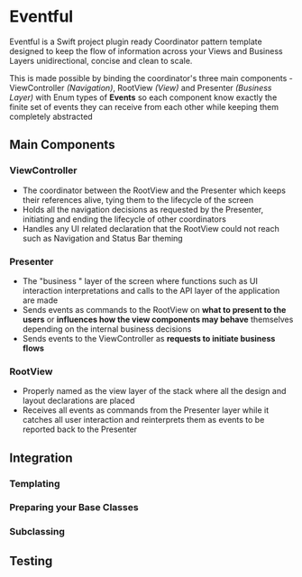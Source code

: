 # Eventful
Eventful is a Swift project plugin ready Coordinator pattern template designed to keep the flow of information across your Views and Business Layers unidirectional, concise and clean to scale.

This is made possible by binding the coordinator's three main components - ViewController *(Navigation)*, RootView *(View)* and Presenter *(Business Layer)* with Enum types of **Events** so each component know exactly the finite set of events they can receive from each other while keeping them completely abstracted

## Main Components

### ViewController
- The coordinator between the RootView and the Presenter which keeps their references alive, tying them to the lifecycle of the screen
- Holds all the navigation decisions as requested by the Presenter, initiating and ending  the lifecycle of other coordinators
- Handles any UI related declaration that the RootView could not reach such as Navigation and Status Bar theming

### Presenter
- The "business " layer of the screen where functions such as UI interaction interpretations and calls to the API layer of the application are made
- Sends events as commands to the RootView on **what to present to the users** or **influences how the view components may behave** themselves depending on the internal business decisions
- Sends events to the ViewController as **requests to initiate business flows**

### RootView
- Properly named as the view layer of the stack where all the design and layout declarations are placed
- Receives all events as commands from the Presenter layer while it catches all user interaction and reinterprets them as events to be reported back to the Presenter

## Integration

### Templating

### Preparing your Base Classes

### Subclassing

## Testing
